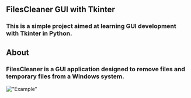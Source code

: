 ## FilesCleaner GUI with Tkinter
### This is a simple project aimed at learning GUI development with Tkinter in Python.

## About
### FilesCleaner is a GUI application designed to remove files and temporary files from a Windows system.

!["Example"](https://i.ibb.co/HFGLqq6/Screenshot-2024-06-16-200010.png)

